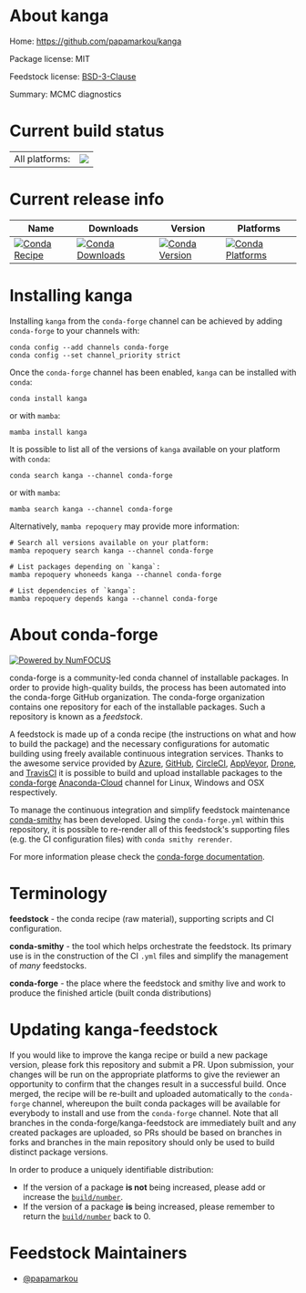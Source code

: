 About kanga
===========

Home: https://github.com/papamarkou/kanga

Package license: MIT

Feedstock license: [BSD-3-Clause](https://github.com/conda-forge/kanga-feedstock/blob/main/LICENSE.txt)

Summary: MCMC diagnostics

Current build status
====================


<table><tr><td>All platforms:</td>
    <td>
      <a href="https://dev.azure.com/conda-forge/feedstock-builds/_build/latest?definitionId=13697&branchName=main">
        <img src="https://dev.azure.com/conda-forge/feedstock-builds/_apis/build/status/kanga-feedstock?branchName=main">
      </a>
    </td>
  </tr>
</table>

Current release info
====================

| Name | Downloads | Version | Platforms |
| --- | --- | --- | --- |
| [![Conda Recipe](https://img.shields.io/badge/recipe-kanga-green.svg)](https://anaconda.org/conda-forge/kanga) | [![Conda Downloads](https://img.shields.io/conda/dn/conda-forge/kanga.svg)](https://anaconda.org/conda-forge/kanga) | [![Conda Version](https://img.shields.io/conda/vn/conda-forge/kanga.svg)](https://anaconda.org/conda-forge/kanga) | [![Conda Platforms](https://img.shields.io/conda/pn/conda-forge/kanga.svg)](https://anaconda.org/conda-forge/kanga) |

Installing kanga
================

Installing `kanga` from the `conda-forge` channel can be achieved by adding `conda-forge` to your channels with:

```
conda config --add channels conda-forge
conda config --set channel_priority strict
```

Once the `conda-forge` channel has been enabled, `kanga` can be installed with `conda`:

```
conda install kanga
```

or with `mamba`:

```
mamba install kanga
```

It is possible to list all of the versions of `kanga` available on your platform with `conda`:

```
conda search kanga --channel conda-forge
```

or with `mamba`:

```
mamba search kanga --channel conda-forge
```

Alternatively, `mamba repoquery` may provide more information:

```
# Search all versions available on your platform:
mamba repoquery search kanga --channel conda-forge

# List packages depending on `kanga`:
mamba repoquery whoneeds kanga --channel conda-forge

# List dependencies of `kanga`:
mamba repoquery depends kanga --channel conda-forge
```


About conda-forge
=================

[![Powered by
NumFOCUS](https://img.shields.io/badge/powered%20by-NumFOCUS-orange.svg?style=flat&colorA=E1523D&colorB=007D8A)](https://numfocus.org)

conda-forge is a community-led conda channel of installable packages.
In order to provide high-quality builds, the process has been automated into the
conda-forge GitHub organization. The conda-forge organization contains one repository
for each of the installable packages. Such a repository is known as a *feedstock*.

A feedstock is made up of a conda recipe (the instructions on what and how to build
the package) and the necessary configurations for automatic building using freely
available continuous integration services. Thanks to the awesome service provided by
[Azure](https://azure.microsoft.com/en-us/services/devops/), [GitHub](https://github.com/),
[CircleCI](https://circleci.com/), [AppVeyor](https://www.appveyor.com/),
[Drone](https://cloud.drone.io/welcome), and [TravisCI](https://travis-ci.com/)
it is possible to build and upload installable packages to the
[conda-forge](https://anaconda.org/conda-forge) [Anaconda-Cloud](https://anaconda.org/)
channel for Linux, Windows and OSX respectively.

To manage the continuous integration and simplify feedstock maintenance
[conda-smithy](https://github.com/conda-forge/conda-smithy) has been developed.
Using the ``conda-forge.yml`` within this repository, it is possible to re-render all of
this feedstock's supporting files (e.g. the CI configuration files) with ``conda smithy rerender``.

For more information please check the [conda-forge documentation](https://conda-forge.org/docs/).

Terminology
===========

**feedstock** - the conda recipe (raw material), supporting scripts and CI configuration.

**conda-smithy** - the tool which helps orchestrate the feedstock.
                   Its primary use is in the construction of the CI ``.yml`` files
                   and simplify the management of *many* feedstocks.

**conda-forge** - the place where the feedstock and smithy live and work to
                  produce the finished article (built conda distributions)


Updating kanga-feedstock
========================

If you would like to improve the kanga recipe or build a new
package version, please fork this repository and submit a PR. Upon submission,
your changes will be run on the appropriate platforms to give the reviewer an
opportunity to confirm that the changes result in a successful build. Once
merged, the recipe will be re-built and uploaded automatically to the
`conda-forge` channel, whereupon the built conda packages will be available for
everybody to install and use from the `conda-forge` channel.
Note that all branches in the conda-forge/kanga-feedstock are
immediately built and any created packages are uploaded, so PRs should be based
on branches in forks and branches in the main repository should only be used to
build distinct package versions.

In order to produce a uniquely identifiable distribution:
 * If the version of a package **is not** being increased, please add or increase
   the [``build/number``](https://docs.conda.io/projects/conda-build/en/latest/resources/define-metadata.html#build-number-and-string).
 * If the version of a package **is** being increased, please remember to return
   the [``build/number``](https://docs.conda.io/projects/conda-build/en/latest/resources/define-metadata.html#build-number-and-string)
   back to 0.

Feedstock Maintainers
=====================

* [@papamarkou](https://github.com/papamarkou/)

